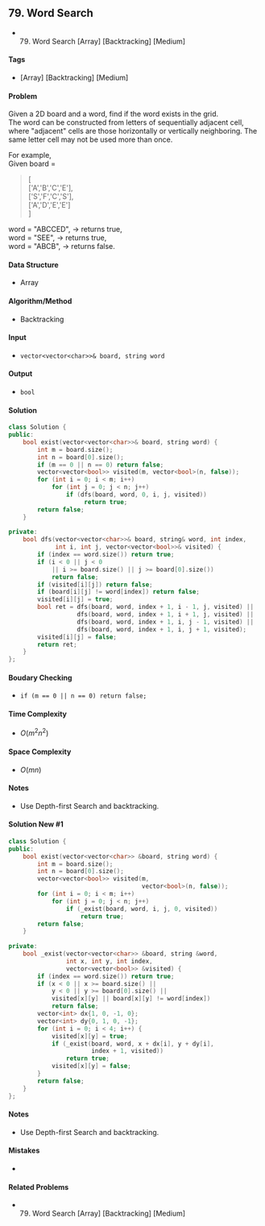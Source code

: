 ## 79. Word Search
- 79. Word Search [Array] [Backtracking] [Medium]

#### Tags
- [Array] [Backtracking] [Medium]

#### Problem
Given a 2D board and a word, find if the word exists in the grid.  
The word can be constructed from letters of sequentially adjacent cell, where "adjacent" cells are those horizontally or vertically neighboring. The same letter cell may not be used more than once.

For example,  
Given board =
> [  
>   ['A','B','C','E'],  
>   ['S','F','C','S'],  
>   ['A','D','E','E']  
> ]

word = "ABCCED", -> returns true,  
word = "SEE", -> returns true,  
word = "ABCB", -> returns false.

#### Data Structure
- Array

#### Algorithm/Method
- Backtracking

#### Input
- `vector<vector<char>>& board, string word`

#### Output
- `bool`

#### Solution
``` C++
class Solution {
public:
    bool exist(vector<vector<char>>& board, string word) {
        int m = board.size();
        int n = board[0].size();
        if (m == 0 || n == 0) return false;
        vector<vector<bool>> visited(m, vector<bool>(n, false));
        for (int i = 0; i < m; i++) 
            for (int j = 0; j < n; j++) 
                if (dfs(board, word, 0, i, j, visited))
                     return true;
        return false;
    }
    
private:
    bool dfs(vector<vector<char>>& board, string& word, int index, 
             int i, int j, vector<vector<bool>>& visited) {
        if (index == word.size()) return true;
        if (i < 0 || j < 0 
            || i >= board.size() || j >= board[0].size()) 
            return false;
        if (visited[i][j]) return false;
        if (board[i][j] != word[index]) return false;
        visited[i][j] = true;
        bool ret = dfs(board, word, index + 1, i - 1, j, visited) ||
                   dfs(board, word, index + 1, i + 1, j, visited) ||
                   dfs(board, word, index + 1, i, j - 1, visited) ||
                   dfs(board, word, index + 1, i, j + 1, visited);
        visited[i][j] = false;
        return ret;
    }
};
```

#### Boudary Checking
- `if (m == 0 || n == 0) return false;`

#### Time Complexity
- $O(m^2n^2)$

#### Space Complexity
- $O(mn)$

#### Notes
- Use Depth-first Search and backtracking.

#### Solution New #1
``` C++
class Solution {
public:
    bool exist(vector<vector<char>> &board, string word) {
        int m = board.size();
        int n = board[0].size();
        vector<vector<bool>> visited(m, 
                                     vector<bool>(n, false));
        for (int i = 0; i < m; i++)
            for (int j = 0; j < n; j++)
                if (_exist(board, word, i, j, 0, visited))
                    return true;
        return false;
    }
    
private:
    bool _exist(vector<vector<char>> &board, string &word, 
                int x, int y, int index, 
                vector<vector<bool>> &visited) {
        if (index == word.size()) return true;
        if (x < 0 || x >= board.size() || 
            y < 0 || y >= board[0].size() || 
            visited[x][y] || board[x][y] != word[index])
            return false;
        vector<int> dx{1, 0, -1, 0};
        vector<int> dy{0, 1, 0, -1};
        for (int i = 0; i < 4; i++) {
            visited[x][y] = true;
            if (_exist(board, word, x + dx[i], y + dy[i], 
                       index + 1, visited))
                return true;
            visited[x][y] = false;
        }
        return false;
    }
};
```

#### Notes
- Use Depth-first Search and backtracking.

#### Mistakes
- 

#### Related Problems
- 79. Word Search [Array] [Backtracking] [Medium]
